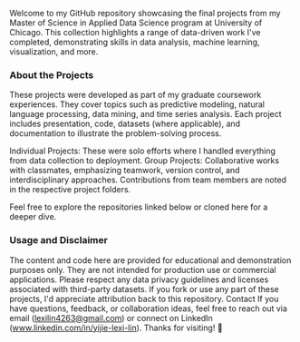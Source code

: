 Welcome to my GitHub repository showcasing the final projects from my Master of Science in Applied Data Science program at University of Chicago. 
This collection highlights a range of data-driven work I've completed, demonstrating skills in data analysis, machine learning, visualization, and more.

### About the Projects
These projects were developed as part of my graduate coursework experiences. They cover topics such as predictive modeling, natural language processing, data mining, and time series analysis. Each project includes presentation, code, datasets (where applicable), and documentation to illustrate the problem-solving process.

Individual Projects: These were solo efforts where I handled everything from data collection to deployment.
Group Projects: Collaborative works with classmates, emphasizing teamwork, version control, and interdisciplinary approaches. Contributions from team members are noted in the respective project folders.

Feel free to explore the repositories linked below or cloned here for a deeper dive.

### Usage and Disclaimer
The content and code here are provided for educational and demonstration purposes only. They are not intended for production use or commercial applications. Please respect any data privacy guidelines and licenses associated with third-party datasets.
If you fork or use any part of these projects, I'd appreciate attribution back to this repository.
Contact
If you have questions, feedback, or collaboration ideas, feel free to reach out via email (lexilin4263@gmail.com) or connect on LinkedIn (www.linkedin.com/in/yijie-lexi-lin).
Thanks for visiting! 🚀
